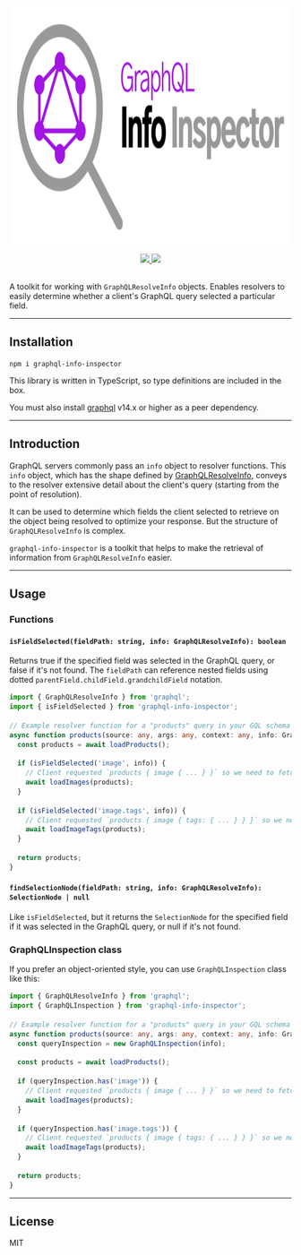 <div align="center">
  <img src="https://github.com/equalogic/graphql-info-inspector/raw/master/resources/logo@720w.png" width="720" height="420">
  <br>
  <br>
  <a href="https://npmjs.com/package/graphql-info-inspector">
    <img src="https://img.shields.io/npm/v/graphql-info-inspector">
  </a>
  <a href="https://npmjs.com/package/graphql-info-inspector">
    <img src="https://img.shields.io/npm/dy/graphql-info-inspector">
  </a>
  <br>
  <br>
</div>

A toolkit for working with `GraphQLResolveInfo` objects. Enables resolvers to easily determine whether a client's
GraphQL query selected a particular field.

---

## Installation

```
npm i graphql-info-inspector
```

This library is written in TypeScript, so type definitions are included in the box.

You must also install [graphql](https://www.npmjs.com/package/graphql) v14.x or higher as a peer dependency.

---

## Introduction

GraphQL servers commonly pass an `info` object to resolver functions. This `info` object, which has the shape defined by
[GraphQLResolveInfo](https://graphql.org/graphql-js/type/#graphqlobjecttype:~:text=type-,GraphQLResolveInfo,-%3D%20%7B),
conveys to the resolver extensive detail about the client's query (starting from the point of resolution).

It can be used to determine which fields the client selected to retrieve on the object being resolved to optimize your
response. But the structure of `GraphQLResolveInfo` is complex.

`graphql-info-inspector` is a toolkit that helps to make the retrieval of information from `GraphQLResolveInfo` easier.

---

## Usage

### Functions

#### `isFieldSelected(fieldPath: string, info: GraphQLResolveInfo): boolean`

Returns true if the specified field was selected in the GraphQL query, or false if it's not found.
The `fieldPath` can reference nested fields using dotted `parentField.childField.grandchildField` notation.

```ts
import { GraphQLResolveInfo } from 'graphql';
import { isFieldSelected } from 'graphql-info-inspector';

// Example resolver function for a "products" query in your GQL schema
async function products(source: any, args: any, context: any, info: GraphQLResolveInfo): Promise<Product[]> {
  const products = await loadProducts();
  
  if (isFieldSelected('image', info)) {
    // Client requested `products { image { ... } }` so we need to fetch that data somehow
    await loadImages(products);
  }
  
  if (isFieldSelected('image.tags', info)) {
    // Client requested `products { image { tags: { ... } } }` so we need to fetch that data as well
    await loadImageTags(products);
  }
  
  return products;
}
```

#### `findSelectionNode(fieldPath: string, info: GraphQLResolveInfo): SelectionNode | null`

Like `isFieldSelected`, but it returns the `SelectionNode` for the specified field if it was selected in the GraphQL
query, or null if it's not found.

### GraphQLInspection class

If you prefer an object-oriented style, you can use `GraphQLInspection` class like this:

```ts
import { GraphQLResolveInfo } from 'graphql';
import { GraphQLInspection } from 'graphql-info-inspector';

// Example resolver function for a "products" query in your GQL schema
async function products(source: any, args: any, context: any, info: GraphQLResolveInfo): Promise<Product[]> {
  const queryInspection = new GraphQLInspection(info);
  
  const products = await loadProducts();

  if (queryInspection.has('image')) {
    // Client requested `products { image { ... } }` so we need to fetch that data somehow
    await loadImages(products);
  }
  
  if (queryInspection.has('image.tags')) {
    // Client requested `products { image { tags: { ... } } }` so we need to fetch that data as well
    await loadImageTags(products);
  }
  
  return products;
}
```

---

## License

MIT

